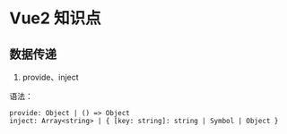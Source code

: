 # Vue2 知识点

## 数据传递

1. provide、inject

语法：
```vue
provide: Object | () => Object
inject: Array<string> | { [key: string]: string | Symbol | Object }
```